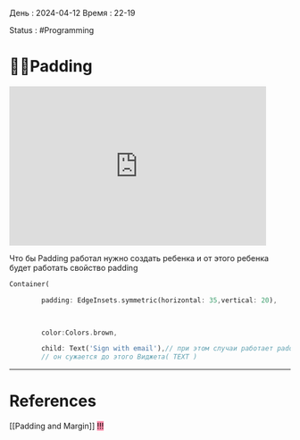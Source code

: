 День : 2024-04-12 
Время : 22-19

Status : #Programming  


# 👨‍💻Padding

<iframe width="460" height="285" src="https://www.youtube.com/embed/oD5RtLhhubg?si=e_RpGJpaEBpmj6E-" title="YouTube video player" frameborder="0" allow="accelerometer; autoplay; clipboard-write; encrypted-media; gyroscope; picture-in-picture; web-share" referrerpolicy="strict-origin-when-cross-origin" allowfullscreen></iframe>

Что бы Padding работал нужно создать ребенка и от этого ребенка будет работать свойство padding 

~~~dart
Container(

        padding: EdgeInsets.symmetric(horizontal: 35,vertical: 20),

  

        color:Colors.brown,

        child: Text('Sign with email'),// при этом случаи работает paddding. 
		// он сужается до этого Виджета( TEXT )

~~~

---
# References
[[Padding and Margin]] <mark style="background: #FF5582A6;">!!!</mark> 